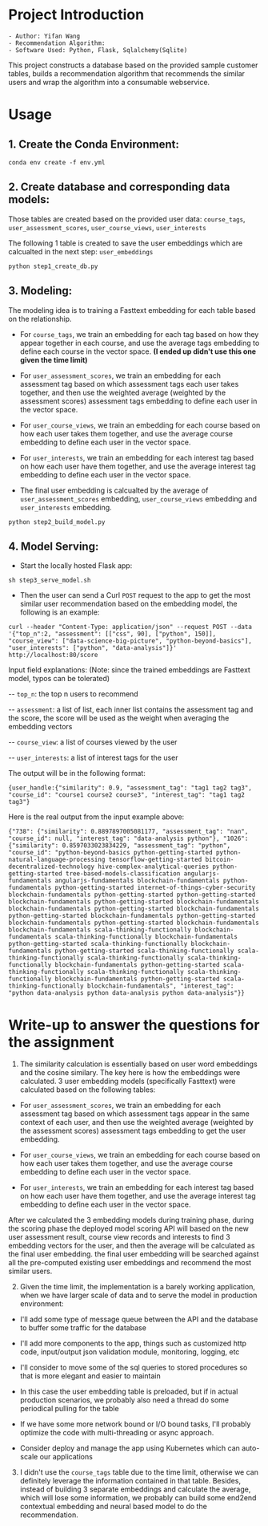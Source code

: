 # Project Introduction

    - Author: Yifan Wang
    - Recommendation Algorithm: 
    - Software Used: Python, Flask, Sqlalchemy(Sqlite)

This project constructs a database based on the provided sample customer tables,  builds a recommendation algorithm that recommends the similar users and wrap the algorithm into a consumable webservice.



# Usage

## 1. Create the Conda Environment:
```
conda env create -f env.yml
```

## 2. Create database and corresponding data models:

Those tables are created based on the provided user data: `course_tags`, `user_assessment_scores`, `user_course_views`, `user_interests`

The following 1 table is created to save the user embeddings which are calcualted in the next step: `user_embeddings`

```
python step1_create_db.py
```

## 3. Modeling:

The modeling idea is to training a Fasttext embedding for each table based on the relationship.

- For `course_tags`, we train an embedding for each tag based on how they appear together in each course, and use the average tags embedding to define each course in the vector space. **(I ended up didn't use this one given the time limit)**

- For `user_assessment_scores`, we train an embedding for each assessment tag based on which assessment tags each user takes together, and then use the weighted average (weighted by the assessment scores) assessment tags embedding to define each user in the vector space.

- For `user_course_views`, we train an embedding for each course based on how each user takes them together, and use the average course embedding to define each user in the vector space.

- For `user_interests`, we train an embedding for each interest tag based on how each user have them together, and use the average interest tag embedding to define each user in the vector space.

- The final user embedding is calcualted by the average of `user_assessment_scores` embedding, `user_course_views` embedding and `user_interests` embedding.

```
python step2_build_model.py
```


## 4. Model Serving:

- Start the locally hosted Flask app:

```
sh step3_serve_model.sh
```

- Then the user can send a Curl `POST` request to the app to get the most similar user recommendation based on the embedding model, the following is an example:

```
curl --header "Content-Type: application/json" --request POST --data '{"top_n":2, "assessment": [["css", 90], ["python", 150]], "course_view": ["data-science-big-picture", "python-beyond-basics"], "user_interests": ["python", "data-analysis"]}'  http://localhost:80/score
```

Input field explanations: (Note: since the trained embeddings are Fasttext model, typos can be tolerated)

-- `top_n`: the top n users to recommend

-- `assessment`: a list of list, each inner list contains the assessment tag and the score, the score will be used as the weight when averaging the embedding vectors

-- `course_view`: a list of courses viewed by the user

-- `user_interests`: a list of interest tags for the user


The output will be in the following format:

```
{user_handle:{"similarity": 0.9, "assessment_tag": "tag1 tag2 tag3", "course_id": "course1 course2 course3", "interest_tag": "tag1 tag2 tag3"}
```

Here is the real output from the input example above:

```
{"738": {"similarity": 0.8897897005081177, "assessment_tag": "nan", "course_id": null, "interest_tag": "data-analysis python"}, "1026": {"similarity": 0.8597033023834229, "assessment_tag": "python", "course_id": "python-beyond-basics python-getting-started python-natural-language-processing tensorflow-getting-started bitcoin-decentralized-technology hive-complex-analytical-queries python-getting-started tree-based-models-classification angularjs-fundamentals angularjs-fundamentals blockchain-fundamentals python-fundamentals python-getting-started internet-of-things-cyber-security blockchain-fundamentals python-getting-started python-getting-started blockchain-fundamentals python-getting-started blockchain-fundamentals blockchain-fundamentals python-getting-started blockchain-fundamentals python-getting-started blockchain-fundamentals python-getting-started blockchain-fundamentals python-getting-started blockchain-fundamentals blockchain-fundamentals scala-thinking-functionally blockchain-fundamentals scala-thinking-functionally blockchain-fundamentals python-getting-started scala-thinking-functionally blockchain-fundamentals python-getting-started scala-thinking-functionally scala-thinking-functionally scala-thinking-functionally scala-thinking-functionally blockchain-fundamentals python-getting-started scala-thinking-functionally scala-thinking-functionally scala-thinking-functionally blockchain-fundamentals python-getting-started scala-thinking-functionally blockchain-fundamentals", "interest_tag": "python data-analysis python data-analysis python data-analysis"}}
```


# Write-up to answer the questions for the assignment

1. The similarity calculation is essentially based on user word embeddings and the cosine similary. The key here is how the embeddings were calculated. 3 user embedding models (specifically Fasttext) were calculated based on the following tables:

- For `user_assessment_scores`, we train an embedding for each assessment tag based on which assessment tags appear in the same context of each user, and then use the weighted average (weighted by the assessment scores) assessment tags embedding to get the user embedding.

- For `user_course_views`, we train an embedding for each course based on how each user takes them together, and use the average course embedding to define each user in the vector space.

- For `user_interests`, we train an embedding for each interest tag based on how each user have them together, and use the average interest tag embedding to define each user in the vector space.

After we calculated the 3 embedding models during training phase, during the scoring phase the deployed model scoring API will based on the new user assessment result, course view records and interests to find 3 embedding vectors for the user, and then the average will be calculated as the final user embedding. the final user embedding will be searched against all the pre-computed existing user embeddings and recommend the most similar users.



2. Given the time limit, the implementation is a barely working application, when we have larger scale of data and to serve the model in production environment:

- I'll add some type of message queue between the API and the database to buffer some traffic for the database

- I'll add more components to the app, things such as customized http code, input/output json validation module, monitoring, logging, etc

- I'll consider to move some of the sql queries to stored procedures so that is more elegant and easier to maintain

- In this case the user embedding table is preloaded, but if in actual production scenarios, we probably also need a thread do some periodical pulling for the table

- If we have some more network bound or I/O bound tasks, I'll probably optimize the code with multi-threading or async approach.

- Consider deploy and manage the app using Kubernetes which can auto-scale our applications


3. I didn't use the `course_tags` table due to the time limit,  otherwise we can definitely leverage the information contained in that table. Besides, instead of building 3 separate embeddings and calculate the average, which will lose some information, we probably can build some end2end contextual embedding and neural based model to do the recommendation.